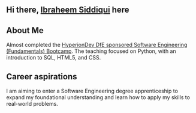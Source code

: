 ## Hi there, [Ibraheem Siddiqui](https://www.linkedin.com/in/ibraheem-adnan-siddiqui/) here


## About Me
Almost completed the [HyperionDev DfE sponsored Software Engineering (Fundamentals) Bootcamp](https://www.hyperiondev.com/portfolio/124391/). The teaching focused on Python, with an introduction to SQL, HTML5, and CSS.

## Career aspirations
I am aiming to enter a Software Engineering degree apprenticeship to expand my foundational understanding and learn how to apply my skills to real-world problems.
  
<!--
**ia-siddiqui/ia-siddiqui** is a ✨ _special_ ✨ repository because its `README.md` (this file) appears on your GitHub profile.

Here are some ideas to get you started:

- 🔭 I’m currently working on ...
- 🌱 I’m currently learning ...
- 👯 I’m looking to collaborate on ...
- 🤔 I’m looking for help with ...
- 💬 Ask me about ...
- 📫 How to reach me: ...
- 😄 Pronouns: ...
- ⚡ Fun fact: ...
-->

